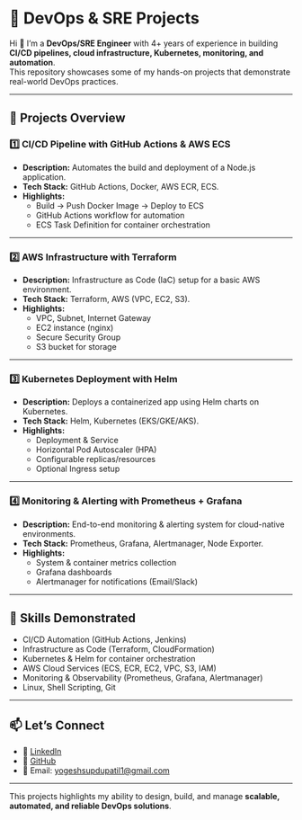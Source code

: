 # 🚀 DevOps & SRE Projects

Hi 👋 I’m a **DevOps/SRE Engineer** with 4+ years of experience in building **CI/CD pipelines, cloud infrastructure, Kubernetes, monitoring, and automation**.  
This repository showcases some of my hands-on projects that demonstrate real-world DevOps practices.

---

## 📂 Projects Overview

### 1️⃣ CI/CD Pipeline with GitHub Actions & AWS ECS
- **Description:** Automates the build and deployment of a Node.js application.
- **Tech Stack:** GitHub Actions, Docker, AWS ECR, ECS.
- **Highlights:**
  - Build → Push Docker Image → Deploy to ECS
  - GitHub Actions workflow for automation
  - ECS Task Definition for container orchestration

---

### 2️⃣ AWS Infrastructure with Terraform
- **Description:** Infrastructure as Code (IaC) setup for a basic AWS environment.
- **Tech Stack:** Terraform, AWS (VPC, EC2, S3).
- **Highlights:**
  - VPC, Subnet, Internet Gateway
  - EC2 instance (nginx)
  - Secure Security Group
  - S3 bucket for storage

---

### 3️⃣ Kubernetes Deployment with Helm
- **Description:** Deploys a containerized app using Helm charts on Kubernetes.
- **Tech Stack:** Helm, Kubernetes (EKS/GKE/AKS).
- **Highlights:**
  - Deployment & Service
  - Horizontal Pod Autoscaler (HPA)
  - Configurable replicas/resources
  - Optional Ingress setup

---

### 4️⃣ Monitoring & Alerting with Prometheus + Grafana
- **Description:** End-to-end monitoring & alerting system for cloud-native environments.
- **Tech Stack:** Prometheus, Grafana, Alertmanager, Node Exporter.
- **Highlights:**
  - System & container metrics collection
  - Grafana dashboards
  - Alertmanager for notifications (Email/Slack)

---

## 🔑 Skills Demonstrated
- CI/CD Automation (GitHub Actions, Jenkins)
- Infrastructure as Code (Terraform, CloudFormation)
- Kubernetes & Helm for container orchestration
- AWS Cloud Services (ECS, ECR, EC2, VPC, S3, IAM)
- Monitoring & Observability (Prometheus, Grafana, Alertmanager)
- Linux, Shell Scripting, Git

---

## 📫 Let’s Connect
- 💼 [LinkedIn](www.linkedin.com/in/yogesh-patil1)  
- 🐙 [GitHub](https://github.com/yogeshpatil-1)  
- 📧 Email: yogeshsupdupatil1@gmail.com  

---

This projects highlights my ability to design, build, and manage **scalable, automated, and reliable DevOps solutions**.
